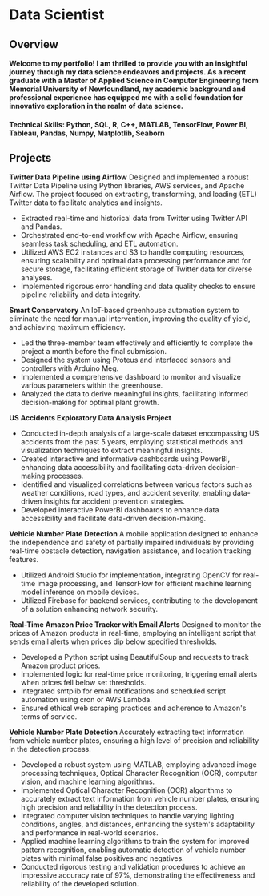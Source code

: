 # Data Scientist

## Overview
**Welcome to my portfolio! I am thrilled to provide you with an insightful journey through my data science endeavors and projects. As a recent graduate with a Master of Applied Science in Computer Engineering from Memorial University of Newfoundland, my academic background and professional experience has equipped me with a solid foundation for innovative exploration in the realm of data science.**

#### Technical Skills: Python, SQL, R, C++, MATLAB, TensorFlow, Power BI, Tableau, Pandas, Numpy, Matplotlib, Seaborn

## Projects
**Twitter Data Pipeline using Airflow**
Designed and implemented a robust Twitter Data Pipeline using Python libraries, AWS services, and Apache Airflow. The project focused on extracting, transforming, and loading (ETL) Twitter data to facilitate analytics and insights.
-	Extracted real-time and historical data from Twitter using Twitter API and Pandas.
-	Orchestrated end-to-end workflow with Apache Airflow, ensuring seamless task scheduling, and ETL automation.
-	Utilized AWS EC2 instances and S3 to handle computing resources, ensuring scalability and optimal data processing performance and for secure storage, facilitating efficient storage of Twitter data for diverse analyses.
-	Implemented rigorous error handling and data quality checks to ensure pipeline reliability and data integrity.

**Smart Conservatory**
An IoT-based greenhouse automation system to eliminate the need for manual intervention, improving the quality of yield, and achieving maximum efficiency. 
- Led the three-member team effectively and efficiently to complete the project a month before the final submission.
- Designed the system using Proteus and interfaced sensors and controllers with Arduino Meg.
- Implemented a comprehensive dashboard to monitor and visualize various parameters within the greenhouse.
- Analyzed the data to derive meaningful insights, facilitating informed decision-making for optimal plant growth.

**US Accidents Exploratory Data Analysis Project**
- Conducted in-depth analysis of a large-scale dataset encompassing US accidents from the past 5 years, employing statistical methods and visualization techniques to extract meaningful insights.
- Created interactive and informative dashboards using PowerBI, enhancing data accessibility and facilitating data-driven decision-making processes.
- Identified and visualized correlations between various factors such as weather conditions, road types, and accident severity, enabling data-driven insights for accident prevention strategies.
- Developed interactive PowerBI dashboards to enhance data accessibility and facilitate data-driven decision-making.

**Vehicle Number Plate Detection**
A mobile application designed to enhance the independence and safety of partially impaired individuals by providing real-time obstacle detection, navigation assistance, and location tracking features.
- Utilized Android Studio for implementation, integrating OpenCV for real-time image processing, and TensorFlow for efficient machine learning model inference on mobile devices.
- Utilized Firebase for backend services, contributing to the development of a solution enhancing network security.

**Real-Time Amazon Price Tracker with Email Alerts**
Designed to monitor the prices of Amazon products in real-time, employing an intelligent script that sends email alerts when prices dip below specified thresholds.
-	Developed a Python script using BeautifulSoup and requests to track Amazon product prices.
-	Implemented logic for real-time price monitoring, triggering email alerts when prices fell below set thresholds.
-	Integrated smtplib for email notifications and scheduled script automation using cron or AWS Lambda.
-	Ensured ethical web scraping practices and adherence to Amazon's terms of service.

**Vehicle Number Plate Detection**
Accurately extracting text information from vehicle number plates, ensuring a high level of precision and reliability in the detection process.
- Developed a robust system using MATLAB, employing advanced image processing techniques, Optical Character Recognition (OCR), computer vision, and machine learning algorithms.
- Implemented Optical Character Recognition (OCR) algorithms to accurately extract text information from vehicle number plates, ensuring high precision and reliability in the detection process.
- Integrated computer vision techniques to handle varying lighting conditions, angles, and distances, enhancing the system's adaptability and performance in real-world scenarios.
- Applied machine learning algorithms to train the system for improved pattern recognition, enabling automatic detection of vehicle number plates with minimal false positives and negatives.
- Conducted rigorous testing and validation procedures to achieve an impressive accuracy rate of 97%, demonstrating the effectiveness and reliability of the developed solution.
